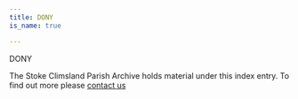 ```yaml
---
title: DONY
is_name: true

---
```


DONY


The Stoke Climsland Parish Archive holds material under this index entry. To find out more please [contact us](/contact/)
